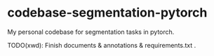 # codebase-segmentation-pytorch

My personal codebase for segmentation tasks in pytorch.

TODO(xwd): Finish documents & annotations & requirements.txt .